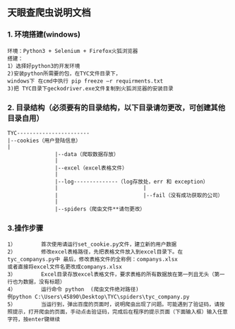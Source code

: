 ## 天眼查爬虫说明文档
### 1.    环境搭建(windows)
    环境：Python3 + Selenium + Firefox火狐浏览器
    搭建：
    1）选择好python3的开发环境
    2)安装python所需要的包，在TYC文件目录下，
    windows下 在cmd中执行 pip freeze –r requirments.txt
    3)把 TYC目录下geckodriver.exe文件复制到火狐浏览器的安装目录
  ### 2.    目录结构（必须要有的目录结构，以下目录请勿更改，可创建其他目录自用）
    TYC-----------------------
    |--cookies（用户登陆信息）
    |
                   |--data（爬取数据存放）
                   |
                   |--excel（excel表格文件）
                   |
                   |--log--------------（log存放处，err 和 exception）
                   |                           |
                   |                           |--fail（没有成功获取的公司）
                   |
                   |--spiders（爬虫文件**请勿更改）
### 3.操作步骤
    1）        首次使用请运行set_cookie.py文件，建立新的用户数据
    2）        修改excel表格路径，先把表格文件放入到excel目录下。在tyc_companys.py中 最后，修改表格文件的全称例：companys.xlsx
    或者直接将excel文件名更改成companys.xlsx
    3）        Excel目录存放excel表格文件，要求表格的所有数据放在第一列且无头（第一行也为数据，没有标题）
    4）        运行命令 python  (爬虫文件绝对路径)
    例python C:\Users\45890\Desktop\TYC\spiders\tyc_company.py
    5）        当运行到，弹出百度的页面时，说明爬虫出现了问题。可能遇到了验证码，请按照提示，打开爬虫的页面，手动点击验证码，完成后在程序的提示页面（下面输入框）输入任意字符，按enter键继续
